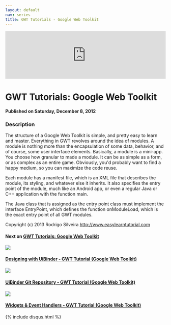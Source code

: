 ```yaml
---
layout: default
nav: series
title: GWT Tutorials - Google Web Toolkit
---
```


<div class="container">
    <div class="row mt grid">
        <div class="mt"></div>
        <div class="row" style="margin-bottom: 20px;">
            <div class="col-sm-push-1 col-sm-10 col-md-push-2 col-md-8">
                <div class="video-container">
                    <iframe width="100%" src="https://www.youtube.com/embed/5i3ZoJKLR78" frameborder="0" allowfullscreen></iframe>
                </div>
            </div>
            <div class="clearfix"></div>
            <div class="col-md-8">
                <h1>GWT Tutorials: Google Web Toolkit</h1>
                <h4>Published on Saturday, December 8, 2012</h4>
                <h3>Description</h3>
                <p>The structure of a Google Web Toolkit is simple, and pretty easy to learn and master. Everything in GWT revolves around the idea of modules. A module is nothing more than the encapsulation of some data, behavior, and of course, some user interface elements. Basically, a module is a mini-app. You choose how granular to made a module. It can be as simple as a form, or as complex as an entire game. Obviously, you'd probably want to find a happy medium, so you can maximize the code reuse.

Each module has a manifest file, which is an XML file that describes the module, its styling, and whatever else it inherits. It also specifies the entry point of the module, much like an Android app, or even a regular Java or C++ application with the function main.

The Java class that is assigned as the entry point class must implement the interface EntryPoint, which defines the function onModuleLoad, which is the exact entry point of all GWT modules.

Copyright (c) 2013 Rodrigo Silveira http://www.easylearntutorial.com</p>
            </div>
            <div class="col-md-4">
                <h4>Next on <a href="/series/gwt-tutorials-google-web-toolkit">GWT Tutorials: Google Web Toolkit</a></h4><div class="row" style="margin-bottom: 20px">
            <div class="col-md-6">
                <a href="/series/gwt-tutorials-google-web-toolkit/designing-with-uibinder-gwt-tutorial-google-web-toolkit-">
                    <img src="/img/blank.gif" data-echo="https://i.ytimg.com/vi/ddeFZ_Cu6dY/hqdefault.jpg" class="img-responsive" />
                </a>
            </div>
            <div class="col-md-6">
                <h4>
                    <a href="/series/gwt-tutorials-google-web-toolkit/designing-with-uibinder-gwt-tutorial-google-web-toolkit-">Designing with UiBinder - GWT Tutorial (Google Web Toolkit)</a>
                </h4>
            </div>
        </div><div class="row" style="margin-bottom: 20px">
            <div class="col-md-6">
                <a href="/series/gwt-tutorials-google-web-toolkit/uibinder-git-repository-gwt-tutorial-google-web-toolkit-">
                    <img src="/img/blank.gif" data-echo="https://i.ytimg.com/vi/dCx3xVC4fPE/hqdefault.jpg" class="img-responsive" />
                </a>
            </div>
            <div class="col-md-6">
                <h4>
                    <a href="/series/gwt-tutorials-google-web-toolkit/uibinder-git-repository-gwt-tutorial-google-web-toolkit-">UiBinder Git Repository - GWT Tutorial (Google Web Toolkit)</a>
                </h4>
            </div>
        </div><div class="row" style="margin-bottom: 20px">
            <div class="col-md-6">
                <a href="/series/gwt-tutorials-google-web-toolkit/widgets-event-handlers-gwt-tutorial-google-web-toolkit-">
                    <img src="/img/blank.gif" data-echo="https://i.ytimg.com/vi/6yXWuUQDVDU/hqdefault.jpg" class="img-responsive" />
                </a>
            </div>
            <div class="col-md-6">
                <h4>
                    <a href="/series/gwt-tutorials-google-web-toolkit/widgets-event-handlers-gwt-tutorial-google-web-toolkit-">Widgets & Event Handlers - GWT Tutorial (Google Web Toolkit)</a>
                </h4>
            </div>
        </div>
            </div>
            <div class="col-md-8">
                {% include disqus.html %}
            </div>
        </div>
    </div>
    <div class="row mt grid"></div>
</div>
